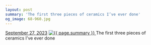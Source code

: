 ```yaml
---
layout: post
summary: 'The first three pieces of ceramics I’ve ever done'
og_image: 68-960.jpg
---
```


<p>
  <time>
    <a href="/68">September 27, 2023</a>
  </time>
  <a href="/68">
    <img src="{{ site.assets_url }}/68-480.jpg" srcset="{{ site.assets_url }}/68-240.jpg 240w, {{ site.assets_url }}/68-480.jpg 480w, {{ site.assets_url }}/68-720.jpg 720w, {{ site.assets_url }}/68-960.jpg 960w" sizes="(min-width: 700px) 50vw, calc(100vw - 2rem)" alt="{{ page.summary }}" />
  </a>
  <span>The first three pieces of ceramics I’ve ever done</span>
</p>
